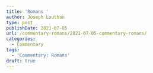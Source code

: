 ```yaml
---
title: 'Romans '
author: Joseph Louthan
type: post
publishDate: 2021-07-05
url: /commentary-romans/2021-07-05-commentary-romans/
categories:
  - Commentary
tags:
  - 'Commentary: Romans'
draft: true
---
```

